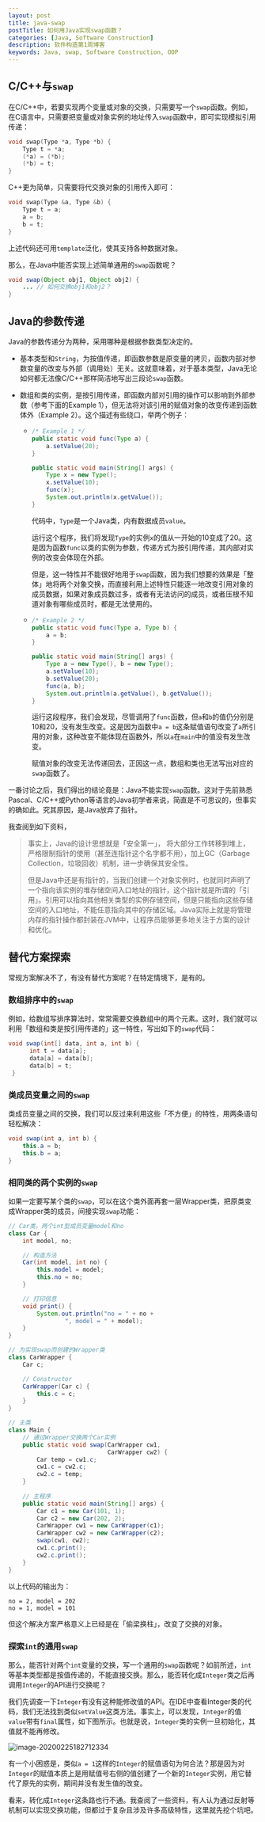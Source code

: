 ```yaml
---
layout: post
title: java-swap
postTitle: 如何用Java实现swap函数？
categories: [Java, Software Construction]
description: 软件构造第1周博客
keywords: Java, swap, Software Construction, OOP
---
```


## C/C++与`swap`

在C/C++中，若要实现两个变量或对象的交换，只需要写一个`swap`函数。例如，在C语言中，只需要把变量或对象实例的地址传入`swap`函数中，即可实现模拟引用传递：

```c
void swap(Type *a, Type *b) {
    Type t = *a;
    (*a) = (*b);
    (*b) = t;
}
```

C++更为简单，只需要将代交换对象的引用传入即可：

```c++
void swap(Type &a, Type &b) {
    Type t = a;
    a = b;
    b = t;
}
```

上述代码还可用`template`泛化，使其支持各种数据对象。

那么，在Java中能否实现上述简单通用的`swap`函数呢？

```java
void swap(Object obj1, Object obj2) {
    ... // 如何交换obj1和obj2？
}
```

## Java的参数传递

Java的参数传递分为两种，采用哪种是根据参数类型决定的。

- 基本类型和`String`，为按值传递，即函数参数是原变量的拷贝，函数内部对参数变量的改变与外部（调用处）无关。这就意味着，对于基本类型，Java无论如何都无法像C/C++那样简洁地写出三段论`swap`函数。

- 数组和类的实例，是按引用传递，即函数内部对引用的操作可以影响到外部参数（参考下面的Example 1），但无法将对该引用的赋值对象的改变传递到函数体外（Example 2）。这个描述有些绕口，举两个例子：

  - ```java
    /* Example 1 */
    public static void func(Type a) {
        a.setValue(20);
    }
    
    public static void main(String[] args) {
        Type x = new Type();
        x.setValue(10);
        func(x);
        System.out.println(x.getValue());
    }
    ```
    代码中，`Type`是一个Java类，内有数据成员`value`。
    
    运行这个程序，我们将发现`Type`的实例`x`的值从一开始的10变成了20。这是因为函数`func`以类的实例为参数，传递方式为按引用传递，其内部对实例的改变会体现在外部。
    
    但是，这一特性并不能很好地用于`swap`函数，因为我们想要的效果是「整体」地将两个对象交换，而直接利用上述特性只能逐一地改变引用对象的成员数据，如果对象成员数过多，或者有无法访问的成员，或者压根不知道对象有哪些成员时，都是无法使用的。
    
  - ```java
    /* Example 2 */
    public static void func(Type a, Type b) {
        a = b;
    }
    
    public static void main(String[] args) {
        Type a = new Type(), b = new Type();
        a.setValue(10);
        b.setValue(20);
        func(a, b);
        System.out.println(a.getValue(), b.getValue());
    }
    ```
    运行这段程序，我们会发现，尽管调用了`func`函数，但`a`和`b`的值仍分别是10和20，没有发生改变。这是因为函数中`a = b`这条赋值语句改变了`a`所引用的对象，这种改变不能体现在函数外，所以`a`在`main`中的值没有发生改变。
    
    赋值对象的改变无法传递回去，正因这一点，数组和类也无法写出对应的`swap`函数了。

一番讨论之后，我们得出的结论竟是：Java不能实现`swap`函数。这对于先前熟悉Pascal、C/C++或Python等语言的Java初学者来说，简直是不可思议的，但事实的确如此。究其原因，是Java放弃了指针。

 我查阅到如下资料，

> 事实上，Java的设计思想就是「安全第一」，  将大部分工作转移到堆上， 严格限制指针的使用（甚至连指针这个名字都不用），加上GC（Garbage Collection，垃圾回收）机制，进一步确保其安全性。
>
> 但是Java中还是有指针的，当我们创建一个对象实例时，也就同时声明了一个指向该实例的堆存储空间入口地址的指针，这个指针就是所谓的「引用」。引用可以指向其他相关类型的实例存储空间，但是只能指向这些存储空间的入口地址，不能任意指向其中的存储区域。Java实际上就是将管理内存的指针操作都封装在JVM中，让程序员能够更多地关注于方案的设计和优化。 

## 替代方案探索

常规方案解决不了，有没有替代方案呢？在特定情境下，是有的。

### 数组排序中的`swap`

例如，给数组写排序算法时，常常需要交换数组中的两个元素。这时，我们就可以利用「数组和类是按引用传递的」这一特性，写出如下的`swap`代码：

```java
void swap(int[] data, int a, int b) {  
      int t = data[a];  
      data[a] = data[b];  
      data[b] = t;  
 }
```

### 类成员变量之间的`swap`

类成员变量之间的交换，我们可以反过来利用这些「不方便」的特性，用两条语句轻松解决：

```java
void swap(int a, int b) {
	this.a = b;
	this.b = a;
}
```

### 相同类的两个实例的`swap`

如果一定要写某个类的`swap`，可以在这个类外面再套一层Wrapper类，把原类变成Wrapper类的成员，间接实现`swap`功能：

```java
// Car类，两个int型成员变量model和no
class Car {
    int model, no;

    // 构造方法
    Car(int model, int no) {
        this.model = model;
        this.no = no;
    }

    // 打印信息 
    void print() {
        System.out.println("no = " + no +
                ", model = " + model);
    }
}

// 为实现swap而创建的Wrapper类 
class CarWrapper {
    Car c;

    // Constructor 
    CarWrapper(Car c) {
        this.c = c;
    }
}

// 主类
class Main {
    // 通过Wrapper交换两个Car实例 
    public static void swap(CarWrapper cw1,
                            CarWrapper cw2) {
        Car temp = cw1.c;
        cw1.c = cw2.c;
        cw2.c = temp;
    }
	
    // 主程序
    public static void main(String[] args) {
        Car c1 = new Car(101, 1);
        Car c2 = new Car(202, 2);
        CarWrapper cw1 = new CarWrapper(c1);
        CarWrapper cw2 = new CarWrapper(c2);
        swap(cw1, cw2);
        cw1.c.print();
        cw2.c.print();
    }
}
```

以上代码的输出为：

```
no = 2, model = 202
no = 1, model = 101
```

但这个解决方案严格意义上已经是在「偷梁换柱」，改变了交换的对象。

### 探索`int`的通用`swap`

那么，能否针对两个`int`变量的交换，写一个通用的`swap`函数呢？如前所述，`int`等基本类型都是按值传递的，不能直接交换。那么，能否转化成`Integer`类之后再调用`Integer`的API进行交换呢？

我们先调查一下`Integer`有没有这种能修改值的API。在IDE中查看Integer类的代码，我们无法找到类似`setValue`这类方法。事实上，可以发现，`Integer`的值`value`带有`final`属性，如下图所示。也就是说，`Integer`类的实例一旦初始化，其值就不能再修改。

![image-20200225182712334]({{site.baseurl}}/images/asserts/image-20200225182712334.png)

有一个小困惑是，类似`a = 1`这样的`Integer`的赋值语句为何合法？那是因为对`Integer`的赋值本质上是用赋值号右侧的值创建了一个新的`Integer`实例，用它替代了原先的实例，期间并没有发生值的改变。

看来，转化成`Integer`这条路也行不通。我查阅了一些资料，有人认为通过反射等机制可以实现交换功能，但都过于复杂且涉及许多高级特性，这里就先挖个坑吧。

